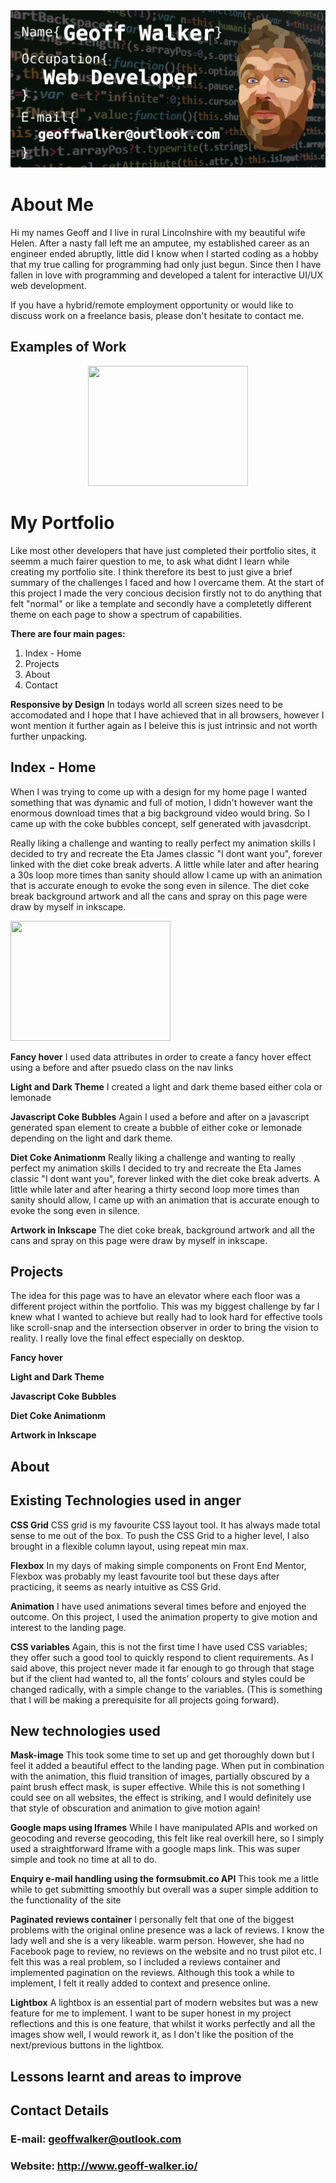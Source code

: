 <img src="https://github.com/Geoff-Walker/Geoff-Walker/blob/main/my-banner.png">

# About Me
Hi my names Geoff and I live in rural Lincolnshire with my beautiful wife Helen. After a nasty fall left me an amputee, my established career as an engineer ended abruptly, little did I know when I started coding as a hobby that my true calling for programming had only just begun. Since then I have fallen in love with programming and developed a talent for interactive UI/UX web development.

If you have a hybrid/remote employment opportunity or would like to discuss work on a freelance basis, please don't hesitate to contact me.

## Examples of Work
<div align="center">


<img src="https://github.com/Geoff-Walker/Geoff-Walker/blob/main/Projects.gif" width="256" height="192">

</div>

# My Portfolio
Like most other developers that have just completed their portfolio sites, it seemm a much fairer question to me, to ask what didnt I learn while creating my portfolio site. I think therefore its best to just give a brief summary of the challenges I faced and how I overcame them.  At the start of this project I made the very concious decision firstly not to do anything that felt "normal" or like a template and secondly have a completetly different theme on each page to show a spectrum of capabilities.  

__There are four main pages:__
1. Index - Home
2. Projects
3. About
4. Contact

__Responsive by Design__
In todays world all screen sizes need to be accomodated and I hope that I have achieved that in all browsers, however I wont mention it further again as I beleive this is just intrinsic and not worth further unpacking.


## Index - Home ##
When I was trying to come up with a design for my home page I wanted something that was dynamic and full of motion, I didn't however want the enormous download times that a big background video would bring. So I came up with the coke bubbles concept, self generated with javasdcript.  

Really liking a challenge and wanting to really perfect my animation skills I decided to try and recreate the Eta James classic "I dont want you", forever linked with the diet coke break adverts.  A little while later and after hearing a 30s loop more times than sanity should allow I came up with an animation that is accurate enough to evoke the song even in silence.  The diet coke break background artwork and all the cans and spray on this page were draw by myself in inkscape.

<img src="https://github.com/Geoff-Walker/Geoff-Walker/blob/main/geoff-walker.io.gif" width="256" height="192">

__Fancy hover__
I used data attributes in order to create a fancy hover effect using a before and after psuedo class on the nav links

__Light and Dark Theme__
I created a light and dark theme based either cola or lemonade

__Javascript Coke Bubbles__
Again I used a before and after on a javascript generated span element to create a bubble of either coke or lemonade depending on the light and dark theme.

__Diet Coke Animationm__
Really liking a challenge and wanting to really perfect my animation skills I decided to try and recreate the Eta James classic "I dont want you", forever linked with the diet coke break adverts.  A little while later and after hearing a thirty second loop more times than sanity should allow, I came up with an animation that is accurate enough to evoke the song even in silence.

__Artwork in Inkscape__
The diet coke break, background artwork and all the cans and spray on this page were draw by myself in inkscape.

## Projects ## 
The idea for this page was to have an elevator where each floor was a different project within the portfolio.  This was my biggest challenge by far I knew what I wanted to achieve but really had to look hard for effective tools like scroll-snap and the intersection observer in order to bring the vision to reality.  I really love the final effect especially on desktop.


__Fancy hover__


__Light and Dark Theme__


__Javascript Coke Bubbles__


__Diet Coke Animationm__


__Artwork in Inkscape__


## About ## 




## Existing Technologies used in anger 

__CSS Grid__
CSS grid is my favourite CSS layout tool. It has always made total sense to me out of the box.  To push the CSS Grid to a higher level, I also brought in a flexible column layout, using repeat min max. 

__Flexbox__
In my days of making simple components on Front End Mentor, Flexbox was probably my least favourite tool but these days after practicing, it seems as nearly intuitive as CSS Grid. 

__Animation__
I have used animations several times before and enjoyed the outcome. On this project, I used the animation property to give motion and interest to the landing page. 
    
__CSS variables__
Again, this is not the first time I have used CSS variables; they offer such a good tool to quickly respond to client requirements.  As I said above, this project never made it far enough to go through that stage but if the client had wanted to, all the fonts’ colours and styles could be changed radically, with a simple change to the variables. (This is something that I will be making a prerequisite for all projects going forward). 


## New technologies used 
__Mask-image__
This took some time to set up and get thoroughly down but I feel it added a beautiful effect to the landing page.  When put in combination with the animation, this fluid transition of images, partially obscured by a paint brush effect mask, is super effective.  While this is not something I could see on all websites, the effect is striking, and I would definitely use that style of obscuration and animation to give motion again! 

__Google maps using Iframes__
While I have manipulated APIs and worked on geocoding and reverse geocoding, this felt like real overkill here, so I simply used a straightforward Iframe with a google maps link.  This was super simple and took no time at all to do. 


__Enquiry e-mail handling using the formsubmit.co API__
This took me a little while to get submitting smoothly but overall was a super simple addition to the functionality of the site 


__Paginated reviews container__
I personally felt that one of the biggest problems with the original online presence was a lack of reviews. I know the lady well and she is a very likeable. warm person.  However, she had no Facebook page to review, no reviews on the website and no trust pilot etc.  I felt this was a real problem, so I included a reviews container and implemented pagination on the reviews.  Although this took a while to implement, I felt it really added to context and presence online. 


__Lightbox__
A lightbox is an essential part of modern websites but was a new feature for me to implement. I want to be super honest in my project reflections and this is one feature, that whilst it works perfectly and all the images show well, I would rework it, as I don't like the position of the next/previous buttons in the lightbox. 


## Lessons learnt and areas to improve 



                                                                                               


## Contact Details
### E-mail:   geoffwalker@outlook.com 
### Website:  http://www.geoff-walker.io/
